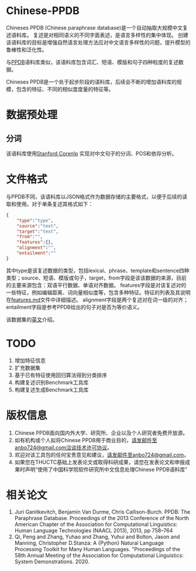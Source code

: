 # Chinese-PPDB
Chineses PPDB (Chinese paraphrase database)是一个自动抽取大规模中文复述语料库。
复述是对相同语义的不同字面表述，是语言多样性的集中体现。
创建该语料库的目标是增强自然语言处理方法应对中文语言多样性的问题，提升模型的鲁棒性和泛化性。

与[PPDB](http://paraphrase.org/)语料库类似，该语料库包含词汇、短语、模版和句子四种粒度的复述数据。



Chineses PPDB是一个处于起步阶段的语料库，后续会不断的增加语料库的规模，包含的特征、不同的相似度度量的特征等。

# 数据预处理
## 分词
该语料库使用[Stanford Corenlp](https://github.com/stanfordnlp/stanza) 实现对中文句子的分词、POS和依存分析。


# 文件格式
与PPDB不同，该语料库以JSON格式作为数据存储的主要格式，以便于后续的读取和使用。对于单条复述其格式如下：
```json
{
    "type":"type",
    "source":"text",
    "target":"text",
    "from":"",
    "features":{},
    "alignment":"",
    "entailment":""
}
```

其中type是该复述数据的类型，包括lexical、phrase、template和sentence四种类型；source、短语、模版或句子，target，from字段是该该数据的来源，目前的主要来源包含：双语平行数据、单语对齐数据。
features字段是对该复述对的一些特征，例如编辑距离、词向量相似度等，包含多种特征。特征的列表及其说明在[features.md](https://github.com/cipnlu/Chinese-PPDB/blob/main/features.md)文件中详细描述。
alignment字段是两个复述对在词一级的对齐；
entailment字段是参考PPDB给出的句子对是否为等价语义。


该数据集的[英文](https://github.com/cipnlu/Chinese-PPDB/blob/main/README.en.md)介绍。

# TODO
1. 增加特征信息
2. 扩充数据集
3. 基于已有特征使用回归算法得到分类排序
4. 构建复述识别Benchmark工具库
5. 构建复述生成Benchmark工具库


# 版权信息

1. Chinese PPDB面向国内外大学、研究所、企业以及个人研究者免费开放源。
2. 如有机构或个人拟将Chinese PPDB用于商业目的，请发邮件至anbo724@gmail.com洽谈技术许可协议。
3. 欢迎对该工具包的任何宝贵意见和建议，请发邮件至anbo724@gmail.com。
4. 如果您在THUCTC基础上发表论文或取得科研成果，请您在发表论文和申报成果时声明“使用了中国科学院软件研究所中文信息处理Chinese PPDB语料库”

# 相关论文
1. Juri Ganitkevitch, Benjamin Van Durme, Chris Callison-Burch. PPDB: The Paraphrase Database. Proceedings of the 2013 Conference of the North American Chapter of the Association for Computational Linguistics: Human Language Technologies (NAACL 2013), 2013, pp 758–764
2. Qi, Peng and Zhang, Yuhao and Zhang, Yuhui and Bolton, Jason and Manning, Christopher D.Stanza: A {Python} Natural Language Processing Toolkit for Many Human Languages. "Proceedings of the 58th Annual Meeting of the Association for Computational Linguistics: System Demonstrations. 2020.





